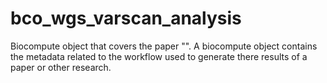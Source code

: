 # bco_wgs_varscan_analysis
Biocompute object that covers the paper "".  A biocompute object contains the metadata related to the workflow used to generate there results of a paper or other research.
